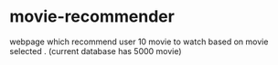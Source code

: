 # movie-recommender
webpage which recommend user 10 movie to watch based on movie selected . (current database has 5000 movie)
